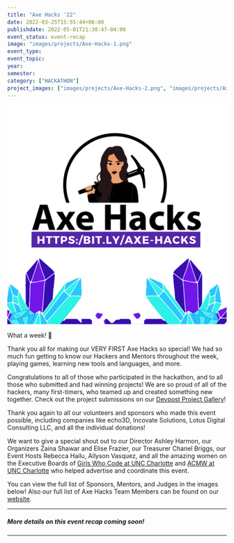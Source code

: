 ```yaml
---
title: "Axe Hacks '22"
date: 2022-03-25T15:55:44+06:00
publishdate: 2022-05-01T21:30:47-04:00
event_status: event-recap
image: "images/projects/Axe-Hacks-1.png"
event_type:
event_topic:
year: 
semester: 
category: ["HACKATHON"]
project_images: ["images/projects/Axe-Hacks-2.png", "images/projects/Axe-Hacks-3.png"]
---
```


![Axe Hacks](../../images/projects/Axe-Hacks-1.png)

What a week! 🎉

Thank you all for making our VERY FIRST Axe Hacks so special! We had so much fun getting to know our Hackers and Mentors throughout the week, playing games, learning new tools and languages, and more.

Congratulations to all of those who participated in the hackathon, and to all those who submitted and had winning projects! We are so proud of all of the hackers, many first-timers, who teamed up and created something new together. Check out the project submissions on our [Devpost Project Gallery](https://lnkd.in/db5SMS2G)!

Thank you again to all our volunteers and sponsors who made this event possible, including companies like echo3D, Incovate Solutions, Lotus Digital Consulting LLC, and all the individual donations!

We want to give a special shout out to our Director Ashley Harmon, our Organizers Zaina Shawar and Elise Frazier, our Treasurer Chanel Briggs, our Event Hosts Rebecca Hailu, Allyson Vasquez, and all the amazing women on the Executive Boards of [Girls Who Code at UNC Charlotte](https://www.instagram.com/girlswhocode_uncc/) and [ACMW at UNC Charlotte](https://www.instagram.com/acmw_uncc/) who helped advertise and coordinate this event.

You can view the full list of Sponsors, Mentors, and Judges in the images below! Also our full list of Axe Hacks Team Members can be found on our [website](https://bit.ly/axe-hacks).

---
##### More details on this event recap coming soon!
---
